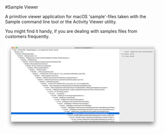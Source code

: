 #Sample Viewer

A primitive viewer application for macOS 'sample'-files taken with the Sample command line tool or the Activity Viewer utility.

You might find it handy, if you are dealing with samples files from customers frequently.

![Screenshot](Screenshot.png?raw=true "Screenshot")

